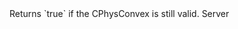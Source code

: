 <function name="IsValid" parent="CPhysConvex" type="classfunc">
	<description>
		Returns `true` if the CPhysConvex is still valid.
		<added version="0.7"></added>
	</description>
	<realm>Server</realm>
	<args>
	</args>
	<rets>
		<ret name="" type="boolean"></ret>
	</rets>
</function>